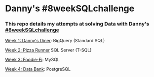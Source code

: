 # Danny's #8weekSQLchallenge

### This repo details my attempts at solving Data with Danny's [#8weekSQLchallenge](https://8weeksqlchallenge.com/)

[Week 1: Danny's Diner](https://github.com/Mubarakbabs/Danny-s-diner-Week1/blob/main/Week%201/Week%201.md): BigQuery (Standard SQL)

[Week 2: Pizza Runner](https://github.com/Mubarakbabs/SQL-Data-With-Danny-8-week-SQL-Challenge/blob/main/Week%202/Week%202.md) SQL Server (T-SQL)

[Week 3: Foodie-Fi](https://github.com/Mubarakbabs/SQL-Data-With-Danny-8-week-SQL-Challenge/tree/main/Week%203%20): MySQL

[Week 4: Data Bank](https://github.com/Mubarakbabs/SQL-Data-With-Danny-8-week-SQL-Challenge/tree/main/Week%204): PostgreSQL



